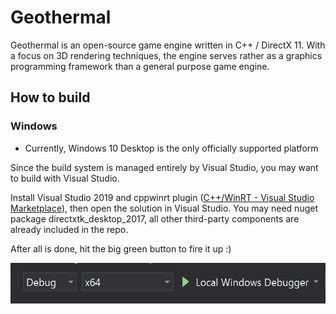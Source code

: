 # Geothermal

Geothermal is an open-source game engine written in C++ / DirectX 11. With a focus on 3D rendering techniques, the engine serves rather as a graphics programming framework than a general purpose game engine.

## How to build

### Windows

- Currently, Windows 10 Desktop is the only officially supported platform

Since the build system is managed entirely by Visual Studio, you may want to build with Visual Studio.

Install Visual Studio 2019 and cppwinrt plugin ([C++/WinRT - Visual Studio Marketplace](https://marketplace.visualstudio.com/items?itemName=CppWinRTTeam.cppwinrt101804264)), then open the solution in Visual Studio. You may need nuget package directxtk_desktop_2017, all other third-party components are already included in the repo.

After all is done, hit the big green button to fire it up :)

![image](docs\big_green_button.png)

